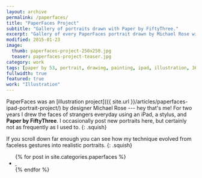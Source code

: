 ```yaml
---
layout: archive
permalink: /paperfaces/
title: "PaperFaces Project"
subtitle: "Gallery of portraits drawn with Paper by FiftyThree."
excerpt: "Gallery of every PaperFaces portrait drawn by Michael Rose with Paper by 53."
modified: 2015-01-23
image: 
  thumb: paperfaces-project-250x250.jpg
  teaser: paperfaces-project-teaser.jpg
category: work
tags: [paper by 53, portrait, drawing, painting, ipad, illustration, 365 project]
fullwidth: true
featured: true
work: "Illustration"
---
```


PaperFaces was an [illustration project]({{ site.url }}/articles/paperfaces-ipad-portrait-project/) by designer Michael Rose --- hey that's me! For two years I drew the faces of strangers everyday using an iPad, a stylus, and **Paper by FiftyThree**. I occasionally post new portraits here, but certainly not as frequently as I used to.
{: .squish}

If you scroll down far enough you can see how my technique evolved from faceless gestures into realistic portraits.
{: .squish}

<ul class="th-grid">
{% for post in site.categories.paperfaces %}
  <li>
    <a href="{{ site.url }}{{ post.url }}" title="{{ post.title }}">
      <img class="load" src="{{ site.url }}/images/preload-150.png" data-original="{{ site.url }}/images/{{ post.image.thumb }}" alt="">
      <noscript><img src="{{ site.url }}/images/{{ post.image.thumb }}" alt=""></noscript>
    </a>
  </li>
{% endfor %}
</ul>
